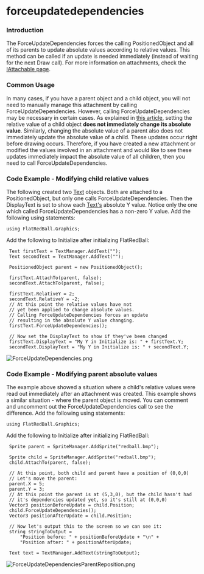 # forceupdatedependencies

### Introduction

The ForceUpdateDependencies forces the calling PositionedObject and all of its parents to update absolute values according to relative values. This method can be called if an update is needed immediately (instead of waiting for the next Draw call). For more information on attachments, check the [IAttachable page](../../../../frb/docs/index.php).

### Common Usage

In many cases, if you have a parent object and a child object, you will not need to manually manage this attachment by calling ForceUpdateDependencies. However, calling ForceUpdateDependencies may be necessary in certain cases. As explained in [this article](../../../../frb/docs/index.php), setting the relative value of a child object **does not immediately change its absolute value**. Similarly, changing the absolute value of a parent also does not immediately update the absolute value of a child. These updates occur right before drawing occurs. Therefore, if you have created a new attachment or modified the values involved in an attachment and would like to see these updates immediately impact the absolute value of all children, then you need to call ForceUpdateDependencies.

### Code Example - Modifying child relative values

The following created two [Text](../../../../frb/docs/index.php) objects. Both are attached to a PositionedObject, but only one calls ForceUpdateDependencies. Then the DisplayText is set to show each [Text's](../../../../frb/docs/index.php) absolute Y value. Notice only the one which called ForceUpdateDependencies has a non-zero Y value. Add the following using statements:

```
using FlatRedBall.Graphics;
```

Add the following to Initialize after initializing FlatRedBall:

```
 Text firstText = TextManager.AddText("");
 Text secondText = TextManager.AddText("");

 PositionedObject parent = new PositionedObject();

 firstText.AttachTo(parent, false);
 secondText.AttachTo(parent, false);

 firstText.RelativeY = 2;
 secondText.RelativeY = -2;
 // At this point the relative values have not
 // yet been applied to change absolute values.
 // Calling ForceUpdateDependencies forces an update
 // resulting in the absolute Y value changing.
 firstText.ForceUpdateDependencies();

 // Now set the DisplayText to show if they've been changed
 firstText.DisplayText = "My Y in Initialize is: " + firstText.Y;
 secondText.DisplayText = "My Y in Initialize is: " + secondText.Y;
```

![ForceUpdateDependencies.png](../../../../media/migrated\_media-ForceUpdateDependencies.png)

### Code Example - Modifying parent absolute values

The example above showed a situation where a child's relative values were read out immediately after an attachment was created. This example shows a similar situation - where the parent object is moved. You can comment and uncomment out the ForceUpdateDependencies call to see the difference. Add the following using statements:

```
using FlatRedBall.Graphics;
```

Add the following to Initialize after initializing FlatRedBall:

```
 Sprite parent = SpriteManager.AddSprite("redball.bmp");

 Sprite child = SpriteManager.AddSprite("redball.bmp");
 child.AttachTo(parent, false);

 // At this point, both child and parent have a position of (0,0,0)
 // Let's move the parent:
 parent.X = 5;
 parent.Y = 3;
 // At this point the parent is at (5,3,0), but the child hasn't had
 // it's dependencies updated yet, so it's still at (0,0,0)
 Vector3 positionBeforeUpdate = child.Position;
 child.ForceUpdateDependencies();
 Vector3 positionAfterUpdate = child.Position;

 // Now let's output this to the screen so we can see it:
 string stringToOutput =
     "Position before: " + positionBeforeUpdate + "\n" +
     "Position after: " + positionAfterUpdate;

 Text text = TextManager.AddText(stringToOutput);
```

![ForceUpdateDependenciesParentReposition.png](../../../../media/migrated\_media-ForceUpdateDependenciesParentReposition.png)
